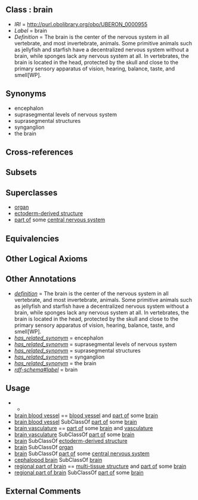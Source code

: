 
## Class : brain

 * *IRI* = http://purl.obolibrary.org/obo/UBERON_0000955
 * *Label* = brain
 * *Definition* = The brain is the center of the nervous system in all vertebrate, and most invertebrate, animals. Some primitive animals such as jellyfish and starfish have a decentralized nervous system without a brain, while sponges lack any nervous system at all. In vertebrates, the brain is located in the head, protected by the skull and close to the primary sensory apparatus of vision, hearing, balance, taste, and smell[WP].

## Synonyms

 * encephalon
 * suprasegmental levels of nervous system
 * suprasegmental structures
 * synganglion
 * the brain

## Cross-references


## Subsets


## Superclasses

 * [organ](../../UBERON/62/UBERON_0000062.md)
 * [ectoderm-derived structure](../../UBERON/21/UBERON_0004121.md)
 * [part of](../../BFO/50/BFO_0000050.md) some [central nervous system](../../UBERON/17/UBERON_0001017.md)

## Equivalencies


## Other Logical Axioms


## Other Annotations

 * *[definition](../../IAO/15/IAO_0000115.md)* = The brain is the center of the nervous system in all vertebrate, and most invertebrate, animals. Some primitive animals such as jellyfish and starfish have a decentralized nervous system without a brain, while sponges lack any nervous system at all. In vertebrates, the brain is located in the head, protected by the skull and close to the primary sensory apparatus of vision, hearing, balance, taste, and smell[WP].
 * *[has_related_synonym](../../ym/oboInOwl#hasRelatedSynonym.md)* = encephalon
 * *[has_related_synonym](../../ym/oboInOwl#hasRelatedSynonym.md)* = suprasegmental levels of nervous system
 * *[has_related_synonym](../../ym/oboInOwl#hasRelatedSynonym.md)* = suprasegmental structures
 * *[has_related_synonym](../../ym/oboInOwl#hasRelatedSynonym.md)* = synganglion
 * *[has_related_synonym](../../ym/oboInOwl#hasRelatedSynonym.md)* = the brain
 * *[rdf-schema#label](../../el/rdf-schema#label.md)* = brain

## Usage

 * -
 * [brain blood vessel](../../UBERON/99/UBERON_0003499.md) == [blood vessel](../../UBERON/81/UBERON_0001981.md) and [part of](../../BFO/50/BFO_0000050.md) some [brain](../../UBERON/55/UBERON_0000955.md)
 * [brain blood vessel](../../UBERON/99/UBERON_0003499.md) SubClassOf [part of](../../BFO/50/BFO_0000050.md) some [brain](../../UBERON/55/UBERON_0000955.md)
 * [brain vasculature](../../UBERON/84/UBERON_0005284.md) == [part of](../../BFO/50/BFO_0000050.md) some [brain](../../UBERON/55/UBERON_0000955.md) and [vasculature](../../UBERON/49/UBERON_0002049.md)
 * [brain vasculature](../../UBERON/84/UBERON_0005284.md) SubClassOf [part of](../../BFO/50/BFO_0000050.md) some [brain](../../UBERON/55/UBERON_0000955.md)
 * [brain](../../UBERON/55/UBERON_0000955.md) SubClassOf [ectoderm-derived structure](../../UBERON/21/UBERON_0004121.md)
 * [brain](../../UBERON/55/UBERON_0000955.md) SubClassOf [organ](../../UBERON/62/UBERON_0000062.md)
 * [brain](../../UBERON/55/UBERON_0000955.md) SubClassOf [part of](../../BFO/50/BFO_0000050.md) some [central nervous system](../../UBERON/17/UBERON_0001017.md)
 * [cephalopod brain](../../CEPH/35/CEPH_0000035.md) SubClassOf [brain](../../UBERON/55/UBERON_0000955.md)
 * [regional part of brain](../../UBERON/16/UBERON_0002616.md) == [multi-tissue structure](../../UBERON/81/UBERON_0000481.md) and [part of](../../BFO/50/BFO_0000050.md) some [brain](../../UBERON/55/UBERON_0000955.md)
 * [regional part of brain](../../UBERON/16/UBERON_0002616.md) SubClassOf [part of](../../BFO/50/BFO_0000050.md) some [brain](../../UBERON/55/UBERON_0000955.md)

## External Comments


